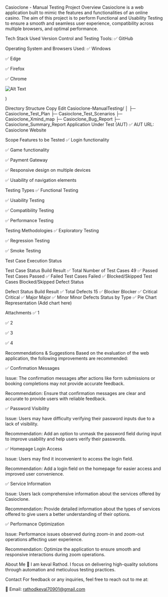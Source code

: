 Casioclone - Manual Testing
Project Overview
Casioclone is a web application built to mimic the features and functionalities of an online casino. The aim of this project is to perform Functional and Usability Testing to ensure a smooth and seamless user experience, compatibility across multiple browsers, and optimal performance.

Tech Stack Used
Version Control and Testing Tools:
✅ GitHub

Operating System and Browsers Used:
✅ Windows

✅ Edge

✅ Firefox

✅ Chrome

![Alt Text]("C:\Users\keval\Downloads\screencapture-casioclone-netlify-app-2025-04-27-21_25_09.png")

)


Directory Structure
Copy
Edit
Casioclone-ManualTesting/
│
├─ Casioclone_Test_Plan
├─ Casioclone_Test_Scenarios
├─ Casioclone_Xmind_map
├─ Casioclone_Bug_Report
├─ Casioclone_Summary_Report
Application Under Test (AUT)
✅ AUT URL: Casioclone Website

Scope
Features to be Tested
✅ Login functionality

✅ Game functionality

✅ Payment Gateway

✅ Responsive design on multiple devices

✅ Usability of navigation elements

Testing Types
✅ Functional Testing

✅ Usability Testing

✅ Compatibility Testing

✅ Performance Testing

Testing Methodologies
✅ Exploratory Testing

✅ Regression Testing

✅ Smoke Testing

Test Case Execution Status

Test Case Status	Build Result
✅ Total Number of Test Cases	49
✅ Passed Test Cases	Passed
✅ Failed Test Cases	Failed
✅ Blocked/Skipped Test Cases	Blocked/Skipped
Defect Status

Defect Status	Build Result
✅ Total Defects	15
✅ Blocker	Blocker
✅ Critical	Critical
✅ Major	Major
✅ Minor	Minor
Defects Status by Type
✅ Pie Chart Representation (Add chart here)

Attachments
✅ 1

✅ 2

✅ 3

✅ 4

Recommendations & Suggestions
Based on the evaluation of the web application, the following improvements are recommended:

✅ Confirmation Messages

Issue: The confirmation messages after actions like form submissions or booking completions may not provide accurate feedback.

Recommendation: Ensure that confirmation messages are clear and accurate to provide users with reliable feedback.

✅ Password Visibility

Issue: Users may have difficulty verifying their password inputs due to a lack of visibility.

Recommendation: Add an option to unmask the password field during input to improve usability and help users verify their passwords.

✅ Homepage Login Access

Issue: Users may find it inconvenient to access the login field.

Recommendation: Add a login field on the homepage for easier access and improved user convenience.

✅ Service Information

Issue: Users lack comprehensive information about the services offered by Casioclone.

Recommendation: Provide detailed information about the types of services offered to give users a better understanding of their options.

✅ Performance Optimization

Issue: Performance issues observed during zoom-in and zoom-out operations affecting user experience.

Recommendation: Optimize the application to ensure smooth and responsive interactions during zoom operations.

About Me
🚀 I am keval Rathod. I focus on delivering high-quality solutions through automation and meticulous testing practices.

Contact
For feedback or any inquiries, feel free to reach out to me at:

📧 Email: rathodkeval70901@gmail.com
